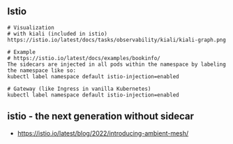 

## Istio 

```
# Visualization 
# with kiali (included in istio) 
https://istio.io/latest/docs/tasks/observability/kiali/kiali-graph.png

# Example 
# https://istio.io/latest/docs/examples/bookinfo/
The sidecars are injected in all pods within the namespace by labeling the namespace like so:
kubectl label namespace default istio-injection=enabled

# Gateway (like Ingress in vanilla Kubernetes) 
kubectl label namespace default istio-injection=enabled
```




## istio - the next generation without sidecar 

  * https://istio.io/latest/blog/2022/introducing-ambient-mesh/
